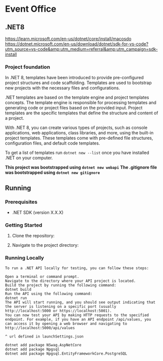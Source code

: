 # Event Office

## .NET8
https://learn.microsoft.com/en-us/dotnet/core/install/macosdo
https://dotnet.microsoft.com/en-us/download/dotnet/sdk-for-vs-code?utm_source=vs-code&amp;utm_medium=referral&amp;utm_campaign=sdk-install

### Project foundation
In .NET 8, templates have been introduced to provide pre-configured project structures and code scaffolding. Templates are used to bootstrap new projects with the necessary files and configurations.

.NET templates are based on the template engine and project templates concepts. The template engine is responsible for processing templates and generating code or project files based on the provided input. Project templates are the specific templates that define the structure and content of a project.

With .NET 8, you can create various types of projects, such as console applications, web applications, class libraries, and more, using the built-in project templates. These templates come with pre-defined file structures, configuration files, and default code templates.

To get a list of templates run `dotnet new --list` once you have installed .NET on your computer.

__This project was bootstrapped using `dotnet new webapi`__
__The .gitignore file was bootstrapped using `dotnet new gitignore`__

## Running
### Prerequisites

- .NET SDK (version X.X.X)

### Getting Started

1. Clone the repository:

2. Navigate to the project directory:

### Running Locally
```
To run a .NET API locally for testing, you can follow these steps:

Open a terminal or command prompt.
Navigate to the directory where your API project is located.
Build the project by running the following command:
dotnet build
Run the API using the following command:
dotnet run
The API will start running, and you should see output indicating that the server is listening on a specific port (usually http://localhost:5000 or https://localhost:5001).
You can now test your API by making HTTP requests to the specified endpoint. For example, if you have an API endpoint /api/values, you can access it by opening a web browser and navigating to http://localhost:5000/api/values

^ url defined in launchSettings.json
```
```
dotnet add package NSwag.AspNetCore
dotnet add package Npgsql
dotnet add package Npgsql.EntityFrameworkCore.PostgreSQL
```